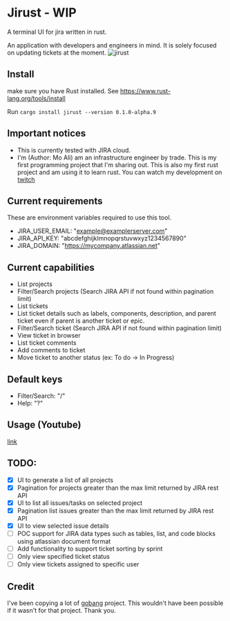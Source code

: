 # Jirust - WIP
A terminal UI for jira written in rust.

An application with developers and engineers in mind.  It is solely focused on updating tickets at the moment.
![jirust](https://user-images.githubusercontent.com/7011993/225179809-b4683ea5-93e5-4c4c-abf5-e6534df0f5a3.gif)

## Install
make sure you have Rust installed.  See https://www.rust-lang.org/tools/install

Run `cargo install jirust --version 0.1.0-alpha.9`

## Important notices
* This is currently tested with JIRA cloud.
* I'm (Author: Mo Ali) am an infrastructure engineer by trade.  This is my first programming project that I'm sharing out.  This is also my first rust project and am using it to learn rust.  You can watch my development on [twitch](https://www.twitch.tv/mo_ali141)

## Current requirements

These are environment variables required to use this tool.

* JIRA_USER_EMAIL: "example@examplerserver.com" 
* JIRA_API_KEY: "abcdefghijklmnopqrstuvwxyz1234567890"
* JIRA_DOMAIN: "https://mycompany.atlassian.net"

## Current capabilities
* List projects
* Filter/Search projects (Search JIRA API if not found within pagination limit)
* List tickets
* List ticket details such as labels, components, description, and parent ticket even if parent is another ticket or epic.
* Filter/Search ticket (Search JIRA API if not found within pagination limit)
* View ticket in browser
* List ticket comments
* Add comments to ticket
* Move ticket to another status (ex: To do -> In Progress)

## Default keys
* Filter/Search: "/"
* Help: "?"

## Usage (Youtube)
[link](https://www.youtube.com/watch?v=gRgz1M30q9I)

## TODO:
- [X] UI to generate a list of all projects
- [X] Pagination for projects greater than the max limit returned by JIRA rest API
- [X] UI to list all issues/tasks on selected project
- [X] Pagination list issues greater than the max limit returned by JIRA rest API
- [X] UI to view selected issue details
- [ ] POC support for JIRA data types such as tables, list, and code blocks using atlassian document format
- [ ] Add functionality to support ticket sorting by sprint
- [ ] Only view specified ticket status
- [ ] Only view tickets assigned to specific user

## Credit
I've been copying a lot of [gobang](https://github.com/TaKO8Ki/gobang/tree/main) project.  This wouldn't have been possible if it wasn't for that project.  Thank you.

